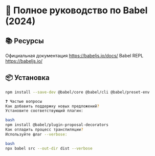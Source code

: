 # 🎯 Полное руководство по Babel (2024)

## 📚 Ресурсы
  Официальная документация https://babeljs.io/docs/
  Babel REPL https://babeljs.io/

  ## 📦 Установка 
```bash
npm install --save-dev @babel/core @babel/cli @babel/preset-env

❓ Частые вопросы
Как добавить поддержку новых предложений?
Установите соответствующий плагин:

bash
npm install @babel/plugin-proposal-decorators
Как отладить процесс транспиляции?
Используйте флаг --verbose:

bash
npx babel src --out-dir dist --verbose